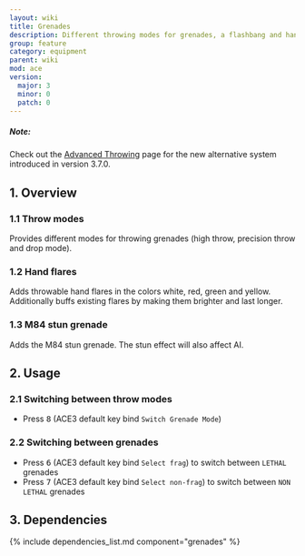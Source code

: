 ```yaml
---
layout: wiki
title: Grenades
description: Different throwing modes for grenades, a flashbang and hand flares.
group: feature
category: equipment
parent: wiki
mod: ace
version:
  major: 3
  minor: 0
  patch: 0
---
```


<div class="panel callout">
    <h5>Note:</h5>
    <p>Check out the <a href="http://ace3mod.com/wiki/feature/advanced-throwing.html">Advanced Throwing</a> page for the new alternative system introduced in version 3.7.0.</p>
</div>

## 1. Overview

### 1.1 Throw modes
Provides different modes for throwing grenades (high throw, precision throw and drop mode).

### 1.2 Hand flares
Adds throwable hand flares in the colors white, red, green and yellow. Additionally buffs existing flares by making them brighter and last longer.

### 1.3 M84 stun grenade
Adds the M84 stun grenade. The stun effect will also affect AI.

## 2. Usage

### 2.1 Switching between  throw modes
- Press <kbd>8</kbd> (ACE3 default key bind `Switch Grenade Mode`)

### 2.2 Switching between grenades
- Press <kbd>6</kbd> (ACE3 default key bind `Select frag`) to switch between `LETHAL` grenades
- Press <kbd>7</kbd> (ACE3 default key bind `Select non-frag`) to switch between `NON LETHAL` grenades

## 3. Dependencies

{% include dependencies_list.md component="grenades" %}
